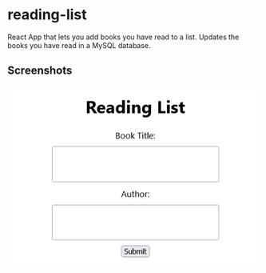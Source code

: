 # reading-list
React App that lets you add books you have read to a list. Updates the books you have read in a MySQL database. 

## Screenshots

![Alt text](https://github.com/jenzhng/reading-list/blob/main/reading-list-app.png)
